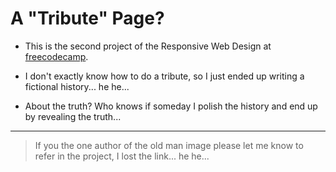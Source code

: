 # A "Tribute" Page?

* This is the second project of the Responsive Web Design
at [freecodecamp](https://freecodecamp.org).

* I don't exactly know how to do a tribute, so I just ended
up writing a fictional history... he he...

* About the truth? Who knows if someday I polish the history
and end up by revealing the truth...

---

> If you the one author of the old man image please
let me know to refer in the project, I lost the link...
he he...
